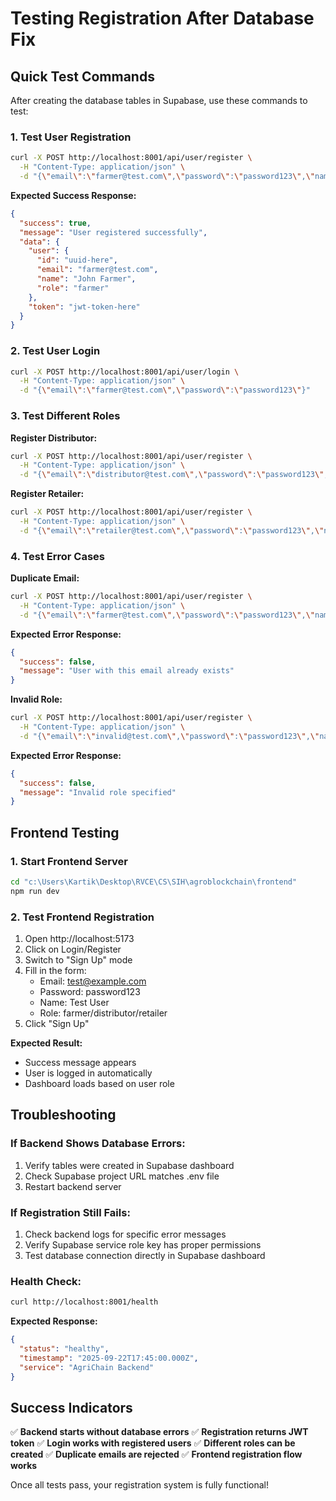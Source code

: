# Testing Registration After Database Fix

## Quick Test Commands

After creating the database tables in Supabase, use these commands to test:

### 1. Test User Registration

```bash
curl -X POST http://localhost:8001/api/user/register \
  -H "Content-Type: application/json" \
  -d "{\"email\":\"farmer@test.com\",\"password\":\"password123\",\"name\":\"John Farmer\",\"role\":\"farmer\"}"
```

**Expected Success Response:**
```json
{
  "success": true,
  "message": "User registered successfully",
  "data": {
    "user": {
      "id": "uuid-here",
      "email": "farmer@test.com",
      "name": "John Farmer",
      "role": "farmer"
    },
    "token": "jwt-token-here"
  }
}
```

### 2. Test User Login

```bash
curl -X POST http://localhost:8001/api/user/login \
  -H "Content-Type: application/json" \
  -d "{\"email\":\"farmer@test.com\",\"password\":\"password123\"}"
```

### 3. Test Different Roles

**Register Distributor:**
```bash
curl -X POST http://localhost:8001/api/user/register \
  -H "Content-Type: application/json" \
  -d "{\"email\":\"distributor@test.com\",\"password\":\"password123\",\"name\":\"ABC Distribution\",\"role\":\"distributor\"}"
```

**Register Retailer:**
```bash
curl -X POST http://localhost:8001/api/user/register \
  -H "Content-Type: application/json" \
  -d "{\"email\":\"retailer@test.com\",\"password\":\"password123\",\"name\":\"Fresh Market\",\"role\":\"retailer\"}"
```

### 4. Test Error Cases

**Duplicate Email:**
```bash
curl -X POST http://localhost:8001/api/user/register \
  -H "Content-Type: application/json" \
  -d "{\"email\":\"farmer@test.com\",\"password\":\"password123\",\"name\":\"Another Farmer\",\"role\":\"farmer\"}"
```

**Expected Error Response:**
```json
{
  "success": false,
  "message": "User with this email already exists"
}
```

**Invalid Role:**
```bash
curl -X POST http://localhost:8001/api/user/register \
  -H "Content-Type: application/json" \
  -d "{\"email\":\"invalid@test.com\",\"password\":\"password123\",\"name\":\"Invalid User\",\"role\":\"admin\"}"
```

**Expected Error Response:**
```json
{
  "success": false,
  "message": "Invalid role specified"
}
```

## Frontend Testing

### 1. Start Frontend Server

```bash
cd "c:\Users\Kartik\Desktop\RVCE\CS\SIH\agroblockchain\frontend"
npm run dev
```

### 2. Test Frontend Registration

1. Open http://localhost:5173
2. Click on Login/Register
3. Switch to "Sign Up" mode
4. Fill in the form:
   - Email: test@example.com
   - Password: password123
   - Name: Test User
   - Role: farmer/distributor/retailer
5. Click "Sign Up"

**Expected Result:**
- Success message appears
- User is logged in automatically
- Dashboard loads based on user role

## Troubleshooting

### If Backend Shows Database Errors:
1. Verify tables were created in Supabase dashboard
2. Check Supabase project URL matches .env file
3. Restart backend server

### If Registration Still Fails:
1. Check backend logs for specific error messages
2. Verify Supabase service role key has proper permissions
3. Test database connection directly in Supabase dashboard

### Health Check:
```bash
curl http://localhost:8001/health
```

**Expected Response:**
```json
{
  "status": "healthy",
  "timestamp": "2025-09-22T17:45:00.000Z",
  "service": "AgriChain Backend"
}
```

## Success Indicators

✅ **Backend starts without database errors**
✅ **Registration returns JWT token**
✅ **Login works with registered users**
✅ **Different roles can be created**
✅ **Duplicate emails are rejected**
✅ **Frontend registration flow works**

Once all tests pass, your registration system is fully functional!